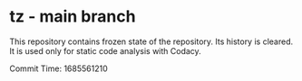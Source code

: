 # tz - main branch

This repository contains frozen state of the repository.
Its history is cleared. It is used only for static code
analysis with Codacy.

Commit Time: 1685561210